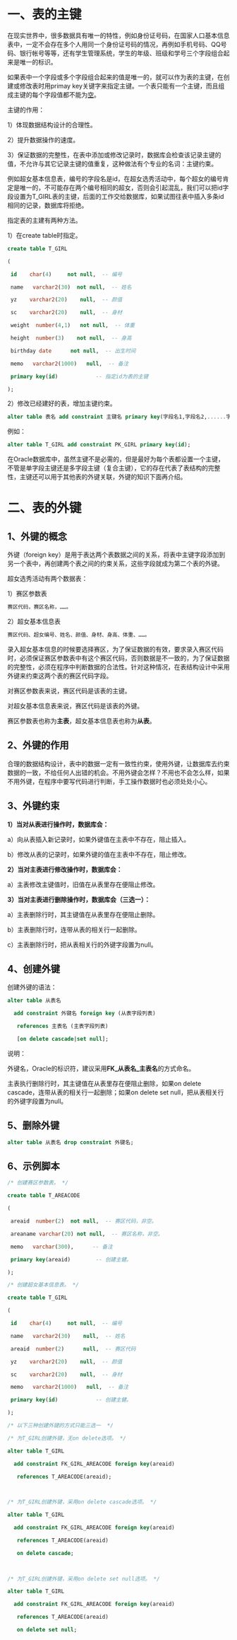 # 一、表的主键

在现实世界中，很多数据具有唯一的特性，例如身份证号码，在国家人口基本信息表中，一定不会存在多个人用同一个身份证号码的情况，再例如手机号码、QQ号码、银行帐号等等，还有学生管理系统，学生的年级、班级和学号三个字段组合起来是唯一的标识。

如果表中一个字段或多个字段组合起来的值是唯一的，就可以作为表的主键，在创建或修改表时用primay key关键字来指定主键。一个表只能有一个主键，而且组成主键的每个字段值都不能为[空](https://baike.baidu.com/item/空值)。

主键的作用：

1）体现数据结构设计的合理性。

2）提升数据操作的速度。

3）保证数据的完整性，在表中添加或修改记录时，数据库会检查该记录主键的值，不允许与其它记录主键的值重复，这种做法有个专业的名词：主键约束。

例如超女基本信息表，编号的字段名是id，在超女选秀活动中，每个超女的编号肯定是唯一的，不可能存在两个编号相同的超女，否则会引起混乱，我们可以把id字段设置为T_GIRL表的主键，后面的工作交给数据库，如果试图往表中插入多条id相同的记录，数据库将拒绝。

指定表的主建有两种方法。

1）在create table时指定。

```sql
create table T_GIRL

(

 id    char(4)     not null,  -- 编号

 name   varchar2(30)  not null,  -- 姓名

 yz    varchar2(20)    null,  -- 颜值

 sc    varchar2(20)    null,  -- 身材

 weight  number(4,1)   not null,  -- 体重

 height  number(3)    not null,  -- 身高

 birthday date      not null,  -- 出生时间

 memo   varchar2(1000)   null,  -- 备注

 primary key(id)            -- 指定id为表的主键

);
```

2）修改已经建好的表，增加主键约束。

```sql
alter table 表名 add constraint 主键名 primary key(字段名1,字段名2,......字段名n);
```

例如：

```sql
alter table T_GIRL add constraint PK_GIRL primary key(id);
```

在Oracle数据库中，虽然主键不是必需的，但是最好为每个表都设置一个主键，不管是单字段主键还是多字段主键（复合主键），它的存在代表了表结构的完整性，主键还可以用于其他表的外键关联，外键的知识下面再介绍。

# 二、表的外键

## 1、外键的概念

外键（foreign key）是用于表达两个表数据之间的关系，将表中主键字段添加到另一个表中，再创建两个表之间的约束关系，这些字段就成为第二个表的外键。

超女选秀活动有两个数据表：

1）赛区参数表

```sql
赛区代码，赛区名称，……。
```

2）超女基本信息表

```sql
赛区代码、超女编号、姓名、颜值、身材、身高、体重、……。
```

录入超女基本信息的时候要选择赛区，为了保证数据的有效，要求录入赛区代码时，必须保证赛区参数表中有这个赛区代码，否则数据是不一致的，为了保证数据的完整性，必须在程序中判断数据的合法性。针对这种情况，在表结构设计中采用外键来约束这两个表的赛区代码字段。

对赛区参数表来说，赛区代码是该表的主键。

对超女基本信息表来说，赛区代码是该表的外键。

赛区参数表也称为**主表**，超女基本信息表也称为**从表**。

## 2、外键的作用

合理的数据结构设计，表中的数据一定有一致性约束，使用外键，让数据库去约束数据的一致，不给任何人出错的机会。不用外键会怎样？不用也不会怎么样，如果不用外键，在程序中要写代码进行判断，手工操作数据时也必须处处小心。

## 3、外键约束

**1）当对从表进行操作时，数据库会：**

a）向从表插入新记录时，如果外键值在主表中不存在，阻止插入。

b）修改从表的记录时，如果外键的值在主表中不存在，阻止修改。

**2）当对主表进行修改操作时，数据库会：**

a）主表修改主键值时，旧值在从表里存在便阻止修改。

**3）当对主表进行删除操作时，数据库会（三选一）：**

a）主表删除行时，其主键值在从表里存在便阻止删除。

b）主表删除行时，连带从表的相关行一起删除。

c）主表删除行时，把从表相关行的外键字段置为null。

## 4、创建外键

创建外键的语法：

```sql
alter table 从表名

  add constraint 外键名 foreign key (从表字段列表)

   references 主表名 (主表字段列表)

   [on delete cascade|set null];
```

说明：

外键名，Oracle的标识符，建议采用**FK_从表名_主表名**的方式命名。

主表执行删除行时，其主键值在从表里存在便阻止删除，如果on delete cascade，连带从表的相关行一起删除；如果on delete set null，把从表相关行的外键字段置为null。

## 5、删除外键

```sql
alter table 从表名 drop constraint 外键名;
```

## 6、示例脚本

```sql
/* 创建赛区参数表。 */

create table T_AREACODE

(

 areaid  number(2)  not null,  -- 赛区代码，非空。

 areaname varchar(20) not null,  -- 赛区名称，非空。

 memo   varchar(300),      -- 备注

 primary key(areaid)        -- 创建主健。

);
```



 

```sql
/* 创建超女基本信息表。 */

create table T_GIRL

(

 id    char(4)     not null,  -- 编号

 name   varchar2(30)    null,  -- 姓名

 areaid  number(2)      null,  -- 赛区代码

 yz    varchar2(20)    null,  -- 颜值

 sc    varchar2(20)    null,  -- 身材

 memo   varchar2(1000)   null,  -- 备注

 primary key(id)            -- 创建主健。

);
```



 

```sql
/* 以下三种创建外键的方式只能三选一  */

/* 为T_GIRL创建外键，无on delete选项。 */

alter table T_GIRL

  add constraint FK_GIRL_AREACODE foreign key(areaid)

   references T_AREACODE(areaid);

 

/* 为T_GIRL创建外键，采用on delete cascade选项。 */

alter table T_GIRL

  add constraint FK_GIRL_AREACODE foreign key(areaid)

   references T_AREACODE(areaid)

   on delete cascade;

 

/* 为T_GIRL创建外键，采用on delete set null选项。 */

alter table T_GIRL

  add constraint FK_GIRL_AREACODE foreign key(areaid)

   references T_AREACODE(areaid)

   on delete set null;
```

